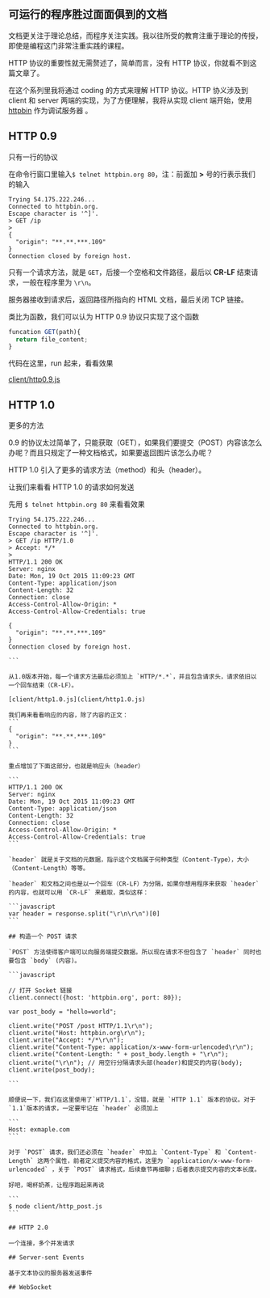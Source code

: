 ## 可运行的程序胜过面面俱到的文档

文档更关注于理论总结，而程序关注实践。我以往所受的教育注重于理论的传授，即使是编程这门非常注重实践的课程。

HTTP 协议的重要性就无需赘述了，简单而言，没有 HTTP 协议，你就看不到这篇文章了。

在这个系列里我将通过 coding 的方式来理解 HTTP 协议。HTTP 协义涉及到 client 和 server 两端的实现，为了方便理解，我将从实现 client 端开始，使用 [httpbin](http://httpbin.org) 作为调试服务器 。

## HTTP 0.9

只有一行的协议

在命令行窗口里输入`$ telnet httpbin.org 80`，注：前面加 __>__ 号的行表示我们的输入

```
Trying 54.175.222.246...
Connected to httpbin.org.
Escape character is '^]'.
> GET /ip
>
{
  "origin": "**.**.***.109"
}
Connection closed by foreign host.
```

只有一个请求方法，就是 `GET`，后接一个空格和文件路径，最后以 __CR-LF__ 结束请求，一般在程序里为 `\r\n`。

服务器接收到请求后，返回路径所指向的 HTML 文档，最后关闭 TCP 链接。

类比为函数，我们可以认为 HTTP 0.9 协议只实现了这个函数

```javascript
funcation GET(path){
  return file_content;
}
```

代码在这里，run 起来，看看效果

[client/http0.9.js](client/http0.9.js)

## HTTP 1.0
更多的方法

0.9 的协议太过简单了，只能获取（GET），如果我们要提交（POST）内容该怎么办呢？而且只规定了一种文档格式，如果要返回图片该怎么办呢？

HTTP 1.0 引入了更多的请求方法（method）和头（header）。

让我们来看看 HTTP 1.0 的请求如何发送

先用 `$ telnet httpbin.org 80` 来看看效果

````
Trying 54.175.222.246...
Connected to httpbin.org.
Escape character is '^]'.
> GET /ip HTTP/1.0
> Accept: */*
>
HTTP/1.1 200 OK
Server: nginx
Date: Mon, 19 Oct 2015 11:09:23 GMT
Content-Type: application/json
Content-Length: 32
Connection: close
Access-Control-Allow-Origin: *
Access-Control-Allow-Credentials: true

{
  "origin": "**.**.***.109"
}
Connection closed by foreign host.

```

从1.0版本开始，每一个请求方法最后必须加上 `HTTP/*.*`，并且包含请求头，请求依旧以一个回车结束（CR-LF）。

[client/http1.0.js](client/http1.0.js)

我们再来看看响应的内容，除了内容的正文：
```
{
  "origin": "**.**.***.109"
}
```

重点增加了下面这部分，也就是响应头（header）

```
HTTP/1.1 200 OK
Server: nginx
Date: Mon, 19 Oct 2015 11:09:23 GMT
Content-Type: application/json
Content-Length: 32
Connection: close
Access-Control-Allow-Origin: *
Access-Control-Allow-Credentials: true
```

`header` 就是关于文档的元数据，指示这个文档属于何种类型（Content-Type），大小（Content-Length）等等。

`header` 和文档之间也是以一个回车（CR-LF）为分隔，如果你想用程序来获取 `header` 的内容，也就可以用 `CR-LF` 来截取，类似这样：

```javascript
var header = response.split("\r\n\r\n")[0]
```

## 构造一个 POST 请求

`POST` 方法使得客户端可以向服务端提交数据。所以现在请求不但包含了 `header` 同时也要包含 `body` (内容)。

```javascript

// 打开 Socket 链接
client.connect({host: 'httpbin.org', port: 80});

var post_body = "hello=world";

client.write("POST /post HTTP/1.1\r\n");
client.write("Host: httpbin.org\r\n");
client.write("Accept: */*\r\n");
client.write("Content-Type: application/x-www-form-urlencoded\r\n");
client.write("Content-Length: " + post_body.length + "\r\n");
client.write("\r\n"); // 用空行分隔请求头部(header)和提交的内容(body);
client.write(post_body);

```

顺便说一下，我们在这里使用了`HTTP/1.1`，没错，就是 `HTTP 1.1` 版本的协议。对于`1.1`版本的请求，一定要牢记在 `header` 必须加上

```
Host: exmaple.com
```

对于 `POST` 请求，我们还必须在 `header` 中加上 `Content-Type` 和 `Content-Length` 这两个属性，前者定义提交内容的格式，这里为 `application/x-www-form-urlencoded` ，关于 `POST` 请求格式，后续章节再细聊；后者表示提交内容的文本长度。

好吧，喝杯奶茶，让程序跑起来再说

```
$ node client/http_post.js
```

## HTTP 2.0

一个连接，多个并发请求

## Server-sent Events

基于文本协议的服务器发送事件

## WebSocket
